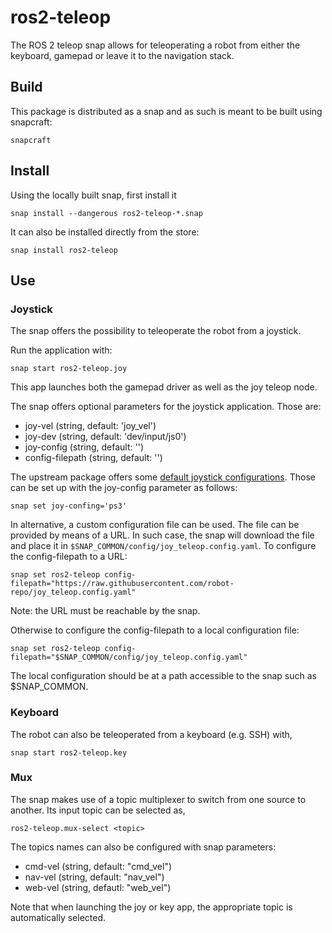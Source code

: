 # ros2-teleop

The ROS 2 teleop snap allows for teleoperating a robot
from either the keyboard, gamepad or leave it to the navigation stack.

## Build

This package is distributed as a snap and as such is meant to be built using snapcraft:

`snapcraft`

## Install

Using the locally built snap, first install it

`snap install --dangerous ros2-teleop-*.snap`

It can also be installed directly from the store:

`snap install ros2-teleop`

## Use

### Joystick

The snap offers the possibility to teleoperate the robot from a joystick.

Run the application with:

`snap start ros2-teleop.joy`

This app launches both the gamepad driver as well as the joy teleop node.

The snap offers optional parameters for the joystick application. Those are:

- joy-vel (string, default: 'joy_vel')
- joy-dev (string, default: 'dev/input/js0')
- joy-config (string, default: '')
- config-filepath (string, default: '')

The upstream package offers some [default joystick configurations](https://github.com/ros2/teleop_twist_joy/tree/humble/config).
Those can be set up with the joy-config parameter as follows:

`snap set joy-confing='ps3'`

In alternative, a custom configuration file can be used. The file can be provided
by means of a URL. In such case, the snap will download the file and
place it in `$SNAP_COMMON/config/joy_teleop.config.yaml`.
To configure the config-filepath to a URL:

`snap set ros2-teleop config-filepath="https://raw.githubusercontent.com/robot-repo/joy_teleop.config.yaml"`

Note: the URL must be reachable by the snap.

Otherwise to configure the config-filepath to a local configuration file:

`snap set ros2-teleop config-filepath="$SNAP_COMMON/config/joy_teleop.config.yaml"`

The local configuration should be at a path accessible to the snap such as $SNAP_COMMON.

### Keyboard

The robot can also be teleoperated from a keyboard (e.g. SSH) with,

`snap start ros2-teleop.key`

### Mux

The snap makes use of a topic multiplexer to switch from one source to another.
Its input topic can be selected as,

`ros2-teleop.mux-select <topic>`

The topics names can also be configured with snap parameters:

 - cmd-vel (string, default: "cmd_vel")
 - nav-vel (string, default: "nav_vel")
 - web-vel (string, defautl: "web_vel")

Note that when launching the joy or key app, the appropriate topic is automatically selected.
